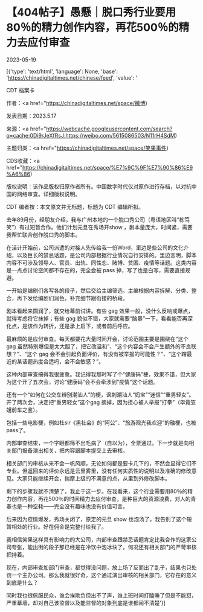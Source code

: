 # 【404帖子】愚懸｜脱口秀行业要用80％的精力创作内容，再花500％的精力去应付审查

2023-05-19

[{'type': 'text/html', 'language': None, 'base': 'https://chinadigitaltimes.net/chinese/feed', 'value': '

CDT 档案卡

作者：<a href="https://chinadigitaltimes.net/space/微博)

发表日期：2023.5.17

来源：<a href="https://webcache.googleusercontent.com/search?q=cache:0Di9rJeXfRsJ:https://weibo.com/5615086503/N11rH4SdM)

主题归类：<a href="https://chinadigitaltimes.net/space/笑果事件)

CDS收藏：<a href="https://chinadigitaltimes.net/space/%E7%9C%9F%E7%90%86%E9%A6%86)

版权说明：该作品版权归原作者所有。中国数字时代仅对原作进行存档，以对抗中国的网络审查。详细版权说明。





CDT 编者按：本文原文并无标题，标题为 CDT 编辑所拟。

去年89月份，经朋友介绍，我与广州本地的一个脱口秀公司（粤语地区叫“栋笃笑”）有过短暂合作。他们计划元旦在秀场开show ，剧本量庞大，时间紧，需要我帮忙联合创作脱口秀的脚本。

在活计开始前，公司派遣的对接人先传给我一份Word，里边是些公司的文化介绍，以及巨长的禁忌话题，是公司内部根据行业情况自行安排的。里边言明，脚本内容不可涉及领导人、官员、出轨、同性恋、赌博、贫困、疫情等话题。这类内容是一点点讨论空间都不存在的，完全会被 pass 掉，写了也是白写，需要直接规避。

一开始是编剧们各写各的段子，然后交给主编筛选。主编根据内容拆解、分类、整合，再下发给编剧们润色，补充细节跟衔接的桥段。

剧本看起来圆润了，就交给幕前试讲。有些 gag 效果一般，没什么反响或爆点，就得考虑将它抹掉；有些 gag 貌似不错，大家就需要“脑暴”一下，看看能否再深化点，是该作为转折，还是承上启下，或者前后呼应。

最麻烦的是应付审查。每天都要花大量时间开会，讨论范围主要是围绕在“这个 gag 虽然特别爆但是太大胆了，把它改温和”、“这个内容会不会产生额外的不良联想？”、“这个 gag 会不会引起负面评价，有没有被举报的可能性？”、“这个蹭最近的某话题热度合适吗，会不会敏感？”。

这种内部审查搞得我很疲惫。我记得我那时写了个“健康码”梗，效果不错，但大家为这个开了五次会，讨论“健康码”会不会牵涉到“疫情”这个话题。

还有一个“如何在公交车辨别潮汕人”的梗，讽刺潮汕人“妈宝”“迷信”“重男轻女”。开了两次会，决定把“重男轻女”这个gag 摘掉，因为担心被人举报“打拳”（毕竟笠姐前车之鉴）。

包括一些电影梗，例如杜sir《黑社会》的“阿公”、“旅游观光我欢迎”的融梗，也被pass了。

内部审查结束，一个字眼都筛不出毛病了（自以为），全票通过。下一步就是向相关部门报备演出相关，把内容跟脚本提交上去审核。

相关部门的审核从来不会一帆风顺，无论如何都是要卡几下的，不然会显得它们不专业。但返回来的评价永远是云里雾里，没有任何实质性的说明以及准确的修改意见。大家只能继续开会，揣摩上级的不满意的点，从里到外修改脚本。

剩下的步骤我就不清楚了，我止于这一步。在我看来，这个行业需要用80％的精力创作内容，再花500％的时间精力去应付审查，是种巨大的资源浪费，对人的青春也是一种空耗——完全没有趣味也没有价值可言。

后来因为疫情爆发，秀场关闭了，原定的元旦 show 也泡汤了，我告别了这个短暂相处的行业。好在佣金是完整付给我了。

我相信笑果这样具有影响力的大公司，内部审查跟禁忌话题肯定比我合作的这家公司夸张，能出街的段子那已经是在冷饮中泡冰块了。何况还有相关部门的严苛审核把持着。

现在，内部审查加部门审查，都觉得没问题，放上场了反而出了乱子，结果也只处罚一个主办公司。那么我就很好奇，这个通过演出审核的相关部门，它存在的意义到底是什么？

同时我也很佩服民众，谁会挨欺负但出不了声，谁上班时间打瞌睡了但是不能怼，严重幕墙，却对自己该监督以及能监督的对象到底是谁都闹不清楚'}]